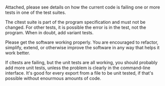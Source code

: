 Attached, please see details on how the current code is failing one or more tests in one of the test suites.

The cltest suite is part of the program specification and must not be changed. For other tests, it is possible the error is in the test, not the program. When in doubt, add variant tests.

Please get the software working properly. You are encouraged to refactor, simplify, extend, or otherwise improve the software in any way that helps it work better.

If cltests are failing, but the unit tests are all working, you should probably add more unit tests, unless the problem is clearly in the command-line interface. It's good for every export from a file to be unit tested, if that's possible without enourmous amounts of code.
